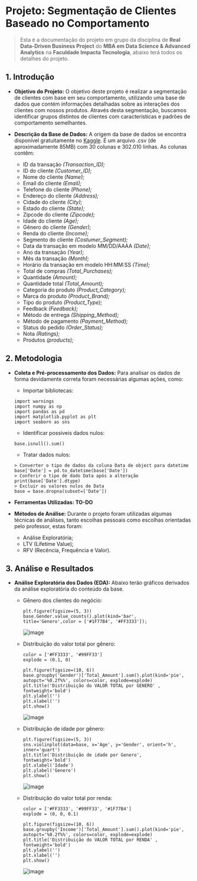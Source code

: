 # Projeto: Segmentação de Clientes Baseado no Comportamento

> Esta é a documentação do projeto em grupo da disciplina de **Real Data-Driven Business Project** do **MBA em Data Science & Advanced Analytics** na **Faculdade Impacta Tecnologia**, abaixo terá todos os detalhes do projeto.



## 1. Introdução

* **Objetivo do Projeto:** O objetivo deste projeto é realizar a segmentação de clientes com base em seu comportamento, utilizando uma base de dados que contém informações detalhadas sobre as interações dos clientes com nossos produtos. Através desta segmentação, buscamos identificar grupos distintos de clientes com características e padrões de comportamento semelhantes.

* **Descrição da Base de Dados:** A origem da base de dados se encontra disponível gratuitamente no [Kaggle](https://www.kaggle.com/datasets/sahilprajapati143/retail-analysis-large-dataset/data). É um arquivo .csv (de aproximadamente 85MB) com 30 colunas e 302.010 linhas. As colunas contêm:
	*	ID da transação *(Transaction_ID);*
	*	ID do cliente *(Customer_ID);*
	*	Nome do cliente *(Name);*
	*	Email do cliente *(Email);*
	*	Telefone do cliente *(Phone);*
	*	Endereço do cliente *(Address);*
	*	Cidade do cliente *(City);*
	*	Estado do cliente *(State);*
	*	Zipcode do cliente *(Zipcode);*
	*	Idade do cliente *(Age);*
	*	Gênero do cliente *(Gender);*
	*	Renda do cliente *(Income);*
	*	Segmento do cliente *(Costumer_Segment);*
	*	Data da transação em modelo MM/DD/AAAA *(Date);*
	*	Ano da transação *(Year);*
	*	Mês da transação *(Month);*
	*	Horário da transação em modelo HH:MM:SS *(Time);*
	*	Total de compras *(Total_Purchases);*
	*	Quantidade *(Amount);*
	*	Quantidade total *(Total_Amount);*
	*	Categoria do produto *(Product_Category);*
	*	Marca do produto *(Product_Brand);*
	*	Tipo do produto *(Product_Type);*
	*	Feedback *(Feedback);*
	*	Método de entrega *(Shipping_Method);*
	*	Método de pagamento *(Payment_Method);*
	*	Status do pedido *(Order_Status);*
	*	Nota *(Ratings);*
	*	Produtos *(products);*



## 2. Metodologia

* **Coleta e Pré-processamento dos Dados:** Para analisar os dados de forma devidamente correta foram necessárias algumas ações, como:

	* Importar bibliotecas:
	```
	import warnings
	import numpy as np
	import pandas as pd
	import matplotlib.pyplot as plt
	import seaborn as sns
 	```

	* Identificar possíveis dados nulos:
	```
	base.isnull().sum()
	```

	* Tratar dados nulos:
	```
	> Converter o tipo de dados da coluna Data de object para datetime
	base['Date'] = pd.to_datetime(base['Date'])
	> Conferir o tipo de dado Data após a alteração
	print(base['Date'].dtype)
	> Excluir os valores nulos de Data
	base = base.dropna(subset=['Date'])
	```

* **Ferramentas Utilizadas: TO-DO**
	<!--* Microsoft Power BI;
 	* Python;
  	* -->

* **Métodos de Análise:** Durante o projeto foram utilizadas algumas técnicas de análises, tanto escolhas pessoais como escolhas orientadas pelo professor, estas foram:
 	* Análise Exploratória;
  	* LTV (Lifetime Value);
   	* RFV (Recência, Frequência e Valor).



## 3. Análise e Resultados

* **Análise Exploratória dos Dados (EDA):** Abaixo terão gráficos derivados da análise exploratória do conteúdo da base.
	* Gênero dos clientes do negócio:
 		```
   		plt.figure(figsize=(5, 3))
		base.Gender.value_counts().plot(kind='bar', title='Genero',color = ['#1F77B4', '#FF3333']);
   		```
 		![image](https://github.com/user-attachments/assets/45154e6e-e04b-44fc-9af5-76e520421fbb)

 	* Distribuição do valor total por gênero:
 		```
   		color = ['#FF3333', '#99FF33']
		explode = (0.1, 0)
		
		plt.figure(figsize=(10, 6))
		base.groupby('Gender')['Total_Amount'].sum().plot(kind='pie', autopct='%0.2f%%', colors=color, explode=explode)
		plt.title('Distribuição do VALOR TOTAL por GENERO' , fontweight='bold')
		plt.ylabel('')
		plt.xlabel('')
		plt.show()
   		```
 		![image](https://github.com/user-attachments/assets/42f122ac-2481-4634-8731-19e43c41c882)

  	* Distribuição de idade por gênero:
		```
		plt.figure(figsize=(5, 3))
		sns.violinplot(data=base, x='Age', y='Gender', orient='h', inner='quart')
		plt.title('Distribuição de idade por Genero', fontweight='bold')
		plt.xlabel('Idade')
		plt.ylabel('Genero')
		plt.show()
  		```
  		![image](https://github.com/user-attachments/assets/27fb2d20-5eae-477f-998a-40eab140767a)

  	* Distribuição do valor total por renda:
		```
		color = ['#FF3333', '#99FF33', '#1F77B4']
		explode = (0, 0, 0.1)
		
		plt.figure(figsize=(10, 6))
		base.groupby('Income')['Total_Amount'].sum().plot(kind='pie', autopct='%0.2f%%', colors=color, explode=explode)
		plt.title('Distribuição do VALOR TOTAL por RENDA' , fontweight='bold')
		plt.ylabel('')
		plt.xlabel('')
		plt.show()
  		```
  		![image](https://github.com/user-attachments/assets/2e442458-44e1-403e-a2ef-bf9def00765b)


